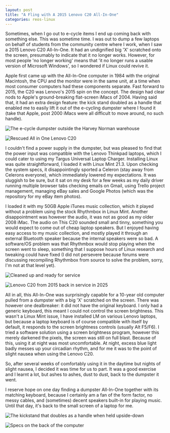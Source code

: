 ```yaml
---
layout: post
title: "A Fling with A 2015 Lenovo C20 All-In-One"
categories: reos-linux
---
```

Sometimes, when I go out to e-cycle items I end up coming back with something else. This was sometime time. I was out to dump a few laptops on behalf of students from the community centre where I work, when I saw a 2015 Lenovo C20 All-In-One. It had an undignified big 'X' scratched onto the screen, presumably to indicate that it no longer works. However, for most people 'no longer working' means that 'it no longer runs a usable version of Microsoft Windows', so I wondered if Linux could revive it.

Apple first came up with the All-In-One computer in 1984 with the original Macintosh, the CPU and the monitor were in the same unit, at a time when most consumer computers had these components separate. Fast forward to 2015, the C20 was Lenovo's 2015 spin on the concept. The design had clear nods to Apple's ground-breaking flat-screen iMacs of 2004. Having said that, it had an extra design feature: the kick stand doubled as a handle that enabled me to easily lift it out of the e-cycling dumpster where I found it (take that Apple, post 2000 iMacs were all difficult to move around, no such handle).

![The e-cycle dumpster outside the Harvey Norman warehouse](https://lh3.googleusercontent.com/pw/AP1GczN4Ck5tn1UzsafZzuahD8WoYccKoXv1aAlbvP_61QI4crU6lejYjgsMqrOht3YP5-YkFTBXeC3zjTkaD6a0g1pCzPz5_BJbBBDy2rt-oD2_MSa6dGgZaYzglPP0hvLAwEm6PnSI4BAIaihi1dxKOWVVK7l67Ys2Jznbi4UlTe6WUEkDznlvLgPqZU0o71dYQlkuLty1fx1WtH2SfdK8MfDGxkWcBOcGv0C8Tdxb4DPPEBvbY2awIqpgytN9KBuX-X37J-gyBVGBa60zoYX7TEMSG9klERkWSSy1zWY-6bavBB7OX_y2GROK2W-I8gCvK49LYmFOGHYz8y4GXj4ArT2dpNyyz5jZVY1l-cP4NoNluSLzpTvtSfbKFAddZF4lNjCPkYVbGhVK9M6yfcuqSHMi2YonVMvv22IAFm43Md9LcDkTmLv8cIkMbbg5jVlTLDgVHYEO0HbGVeoYqR2MghuKf4R3tYx_C_bFJhx3Cv1XzMpxtlHKUfUDLK-zHyabTnwUP6FmTrfvrQ8-nVudHMNX0AKQBpLaHEg-DoOTCBaNfIEdkK6Xu3gzcHQtIVdrZmrJFw8V-VZRrObZc5cxXHm8BMCKg-QGdcfHVO67ET3vBNnSYd0WKi4SXWwo_m_5vtIZxahoJ-me8LI_6tUzquZg9_BbV0lceDWtZneNehlEaVGJBcZELL8_rRg_dHsm8LPthMa-poue2wOSPKFI4XF4SMNxD0Y7hzDoyHNCSEhCWQSmd6TSiDbde42la54W8-Ybm21Ln_U99whTBJzbztgfxZmpe4eeMtsFP2W-yNb4UZgWsJcHF_4kI8e-lZ-IomopI1kVjG7xUuocPToZOq_cj9bR-DIt_yatrHDhBUvzPz4x75LpF9AQuK_oWAr6ZIPNqspXj3Qw1WTP6_y8DxKUtTtwbEYnvJEVsD2Bn7A_bpNeIUJ1zlf_2Cf_cyO6shNpm19lSFHDXzJCFGKQF6tptpQky72m0ad52Ya25Z24PQU0uXIT05QgTHvsQnC9DOK2=s405-no)

![Rescued All in One Lenovo C20](https://lh3.googleusercontent.com/pw/AP1GczPWCWyAPA4DPm9FfOLT4-JHwY_jSkMYkqbTIKH_AyGYoVmjd8quty5-Q1TSYDM9s3CZgAOEc0srfx8_QhifsspJS_XgCl2UNY4azfwb6j4E329Uvl6mBvIcRon1RkPpvxEeUs7LZojjo9r8h8ddRMq9SV1IXUSIXuCzUWilAJGI3H67p9rtxF1mmEQqqUgRvkyoYazu2bQXZUOMsq60ZnqFesgNPMeR9Tc05PlJdbCJcllrD-0kbGBtgDW2pX8LgBs_qmlGVbYb4dlP153_r5YX0ntJSqRwKqzi7LqKNcPkUqkZKAtb6QZZq9kJvpfIsvvHVw59EsKrGk3u0aVNop4mwJlQhdCXj3yJRnZZhgj1YN8XnVhpuN7RSSo9rWHbM7NFp-zuyJgE5CYzt-Zm_00JVo_t3-H5GnyiNCLdwMTn_2BzX-M27Ram1u0BnQvXd_nGR5b5x9EFhsQ6F2-Y8teuOJMc8BJS_6tK-gakl7I2hLd-iKOUl8eF9EuMD-fO2TeM7sZ4rt5W9jekhcjZh1vOjCuOizPGpgPNNnxml_amBdu2j-BG94oB8SWroceuDGaoqUdlj6UoAbSF1213bV9AoYS_nkeaQYDOnwdLdxM2pQAziZlobBAZsoRZMpqCFZb_VccTjZ6oiP8VVh8oOqVia9IusjbmioAZaX9plBiM9JQxmjPflH3kwJ4H3biAeNiz2dkz3rtAH34KhY0XRSnecklwL626EqmIK53sfv4IJQHtPTsKmdZM-Q1ZUoYJnUozOzLD-Xu9IbwPjyIMyD0jYsU0J0mYwnVYwO4-BZjebEV1TlDU9Q-5V_v07EeXQo3jKPrG9pQyug_m4UcjIfAo8flubREVotHqXZEnV-mVuLcXuGr7LzjVmz07lx9FJVtf2iqgpOrTFV9WzAiiCvlWlOZYacfBND-E9xZBbpYKQUHF_HLfcsG-oYZAE4wi3SOLBywtgCzcb0ewl5ot7dXilwzDyr1_KF1jJAv4do6zfwS7yBimu7xXm9DGu59AuNij=s405-no)

I couldn't find a power supply in the dumpster, but was pleased to find that the power input was compatible with the Lenovo Thinkpad laptops, which I could cater to using my Targus Universal Laptop Charger. Installing Linux was quite straightforward, I loaded it with Linux Mint 21.3. Upon checking the system specs, it disappointingly sported a Celeron (stay away from Celerons everyone), which immediately lowered my expectations. It was sluggish to be sure, but it sat on my desk for a few weeks as my daily driver running multiple browser tabs checking emails on Gmail, using Trello project management, managing eBay sales and Google Photos (which was the repository for my eBay item photos).

I loaded it with my 50GB Apple iTunes music collection, which it played without a problem using the stock Rhythmbox in Linux Mint. Another disappointment was however the audio, it was not as good as my older 2008 iMac. The audio on This C20 sounded small and tinny, something you would expect to come out of cheap laptop speakers. But I enjoyed having easy access to my music collection, and mostly played it through an external Bluetooth speaker because the internal speakers were so bad. A software/OS problem was that Rhythmbox would stop playing when the screen went to sleep, something that I suppose hours of Linux research and tweaking could have fixed (I did not persevere because forums were discussing recompiling Rhythmbox from source to solve the problem, sorry, I'm not at that level yet).

![Cleaned up and ready for service](https://lh3.googleusercontent.com/pw/AP1GczMuK9uEvaSrstY3Qi8hklUWjQ9Ps8A7pXqXpNj3_pInwnT_WQmYXaWpR2M4gs7fWrl8bfhfCIkgX_zVAxSdIU-UoVPwN5c2X9Qfi0jn9Fgi0KB5kuWXz3za7xFsnrfP8uAE6cke7VZPCZetqZjwJMHis6VMUfVd4uUvMGu0F_gJlSz1Pre9gwhRV1YGdXXO0zy1bO1p9KJ98GE0tyb5nDIf1BjcF0PggHUyk0-x_Fw6QnSCi0NEcrb5AoUP2YZNj9wmj9q3KqFgQJGNzFbWUhXOiq3teKELrQRavQiCZeEGLEf-N0WEI0RGcf3fmqtYhTaXba0193Gb4Cre1oizlIzjJ7n8oTVo-5iIu_mHGpzpKlkVJ0w4NuvzmDc8yPOhquEnCH2YrShtPBTgYM9gJ1IjiF8LYRzJC6PB16ec6e9sR1y-HqsRF3PJBgONV_m3lNSPnBauDlZweqcYnJLu-Y3kM3M56s14nAZp1vb76QioSE0uA7JGrCWjjaN5B05tBjkt5oCSqTtKifv3bRPb2UYwm0iS-RHeKcFvebJjKUma6JoVJyMFVru4Q_uD0Mw8D5EQUMrY1GkwnLuvpkPOV3eeUXqpZdd_HX8lkR2_s2BkQJQNRBRIZipvLV9873-qfA2JxJ2FJXPOwiKnSwQtGzQwC2eYouf3O397J7Kv7I7aFeFiyCWJ12uSNSEYJNFtTAeKuDRUek6I6vpf5ncvtclvKR5-T2nq_rnuGAHGnOHnHkjAkhNytMjylHtZSrtlzE27xptVfwSOlueDah7TZPHuIuvHhZIhZcUzH7QUu_tJCsRLRI7oacCw1aBmBpcqi3vfmQq5pohvDS5phrtG48P7JrPQEOtd0LhEJhlb05rvg_Ce_CltjCAXYMbagwBW5F_aUGjeu_196lckS_yccb4SXkPbFi8duIDaL2CchfSdcr5NoqvIxUmQaA79K3XFLaXl8VRrJaC5wCjJz60xE_MAe95S1Sf4AJjzl6vK8H0VpS31yAcutUYCrhIxzR7QlRVBdQ=s405-no)

![Lenovo C20 from 2015 back in service in 2025](https://lh3.googleusercontent.com/pw/AP1GczPjkP6IFyWh5js5F5V-wVJEmDj6doX9xxv28_xH4nrQArB0ZMOx0i86mTxIcQBy7yEs7qgRjRwOKOC890MLcNyI4G5TouR_iM0QA-Jo_5eFJcblbZ2A2PaXdxup5-f2e4YfBEJMwbFltHDCuJxrEKwXk4TE0Mom0vm1MjlDKLTm8cNBquifbaH0YE89XwDN_o-nzShB7VEzHpKR_1KoKYdGgITCE-3CZ6E36qzrgpHOXTzctb_gIx44ivledcSK4l8HfjbTyAucvYZ-jQNkhok6yCe4hY__1y_xHEhImqjSAmCPJv-X2rO1sf6B5rozvOeOdMLVNokriqrkWEScR3dMVqyzo6mY1kLbkduos5El8p1ul-fsNwMmLqiPQBf7G35nP2n245AeYx_kWEoo5bw6inTu4QnCC9xllW-cgoiqo4ngPr_1UHrvvTA89RE3GergsQuYV0upBhdaOT-yGwxBVQb_eXXA9i-pxHnJPwP4Gp7Z7cpR0Vz9vNuRNJ57R9fbYq9dDCzwG7q8Me1fiJMFO5b_wPqPXLPO1FcI5dm_96IGDN-tEGogesdQF2iSYxOUshWwrrIqjnOfAyuvSMoz4mGEdSB3e0WfnOUsH_df3yd5dVdefMLL49mbYc7NI-eCq8TPRHiYtDzUmnkj6YkdRgKkQ2IUg_ZpTxB_-YaBiwcINc8H3LvXGNX-lMFdEPIlCp5uHe68GtbSPj0yvaPL9z67C-WrIaZy02WxlBOXjnvIi7k7k8Kg2wq1g0lMWkB5Iw1Cr26WL_RUFWUuEr4qrNnEzOBi7k9XG7MEIajYmxbOzwJ-HA16McdWRh9JZfeUCQ3ED2i5wL7B6P6xqfIzUAetqYEPaKay5HQTVgrsNPcjxGEfapEE91KpCuqNj_yphMd6Q3kLHQKsng6k3m_7szGd6kSsLBqiVDjmxpJsngCnN7tzxrczziTx8YTxbvRl0Gfc5fLFjtdDGFDhaWvJmq25HDt8XBdsAFq94Wm2V27uPcK9HLHRcvN46UWyZ250=s405-no)

All in all, this All-In-One was surprisingly capable for a 10-year old computer pulled from a dumpster with a big 'X' scratched on the screen. There was however one dealbreaker: it did not have the original keyboard. I only had a generic keyboard, this meant I could not control the screen brightness. This wasn't a Linux Mint issue, I have installed LM on various Lenovo laptops, but because a laptop keyboard is of course compatible with itself by default, it responds to the screen brightness controls (usually Alt F5/F6). I tried a software solution using a screen brightness program, however this merely darkened the pixels, the screen was still on full blast. Because of this, using it at night was most uncomfortable. At night, excess blue light badly messes up your circadian rhythm, and for me it was to the point of slight nausea when using the Lenovo C20.

So, after several weeks of comfortably using it in the daytime but nights of slight nausea, I decided it was time for us to part. It was a good exercise and I learnt a lot, but ashes to ashes, dust to dust, back to the dumpster it went.

I reserve hope on one day finding a dumpster All-In-One together with its matching keyboard, because I certainly am a fan of the form factor, no messy cables, and (sometimes) decent speakers built-in for playing music. Until that day, it's back to the small screen of a laptop for me.

![The kickstand that doubles as a handle when held upside-down](https://lh3.googleusercontent.com/pw/AP1GczMHWItao_mKWYTKq4dwuxL7aFm5vGHGme9sQsAF7Xy2qJRmo5LK--oVBO8unv1RKLuycljs49wjZkV-xx3LPahqqJCR_YSCyySUfenS01bqV5tM0gSfDe0He9ldozVGLpwClYomIVgBdFLjx3wUy_M_L-h_3MOpcBUDPmzWimtlQMch2c02GjUqFksXab_7x6Lb_5kZ7zwsPPs6ePDpA67RHz52K27FIdFQbrEEnpZTg37r6dxd4p-RA02WVzTlvQQpapNSIukKQ1RPk5dtI-1HZY6upwqX3eTwNzvHeg2dPpUn4nGYj82UiDQN9MIOiYtXK_pMV10gvDuSxa9T1Lij1Wn5m8O1yc1gQBcjy6Hlnn7ytz7nncrZtyJNOvItj2D80sTSaLXHHKpZwWYfbsDGTilE47IkfdE5zBx_TtdVVdkcoW-unLnTtj3wmdC0gOgFtsI1tEk6fHsOh9uJ67JbXtCAFoQU4z8KHpndaZ_ApCrJRK4pKInvPjShvlqqsM4Z_86yWHZOz5jx3USN_dAyXsRPpCgrgF4SpcDR35VgFlnXvbF_SSzCSax6ZXZWTuj71cOJofsBg57CFcxyFqCfLeOgncRf3QRUYKz_8clkReCH-0OxiClHkLe4LvNqUhrzEj7VHx0q_9wJY1ZZPpbytiS35Y8cpcKEnnPw82xzFzVI_qGHQYU-SJj0SFOnN7J5XZ4ynDYvgAJwGptsTK_YMPHW7Tjg8N8pGmzsew_BbtTwn1yxEVX567tu6dC3RgvN6kOve6Cdld1bIRLcyJ0dFBagaUM4uacZD3fTk5d3e_CjRzqnX4ChmJLGSzHOtJ_8bGbHa9RGlUWQi6-BxbqbM6OIVHUeK5AzV_5JlJOiu2IlXPJLJR62AgabkEglM__DgxJQZFA-gC0zTUui9KgD0SbDSuO9WkGxS1mHODnbLjYUk33eBoZE7WxRj4t-7x22umrHdT8IID4N3KLDrQsEtxSr2pBJJBcEJ-7OLDPPLS7LuCezVHn5oA4tIoLeMsTT=s405-no)

![Specs on the back of the computer](https://lh3.googleusercontent.com/pw/AP1GczO75iy88OTqahD0Fq14c91cqVsE97WEH35siHdasOovptlGeOqV1J8j7Cl2jDl7Lgi-ccv8hmVlQLtaEMkuG0-ZqyE-A7RdnyCzRa83VYkJKiR35xdl3QjsGvqX-DfnNHeCWG-3DyROYoRERVdmZnSJ4t24eEUSxUsKRTCFZ7CpPJ35OMaWrh8IKXURHG30AvE9jkaLGlQG774M_habhVG5kA4SKewRZ7RApfnIzZpGzbtClPnDBoBm8df3NE5ofZwsL1OQl3dwwkoIchbKxO4HRZwNcnIIv9w62oJzhsBX-oaZpdTKvNvGtL_yFuskpVTZJzRfFRZMuRESg6dQ7K9cwiJPUMkORwUulTfbMglBNmKsP7upT1GGGx-MwmbkURTooIq4T980nUeMFReChVjEgr3VRebHbEP6s1mhukoRaQZ9tDq8jRsJ8X5JATPPIeBkaHJIOWOTeYrkwcS0AgQKWmTRad2NJhE_YWeVZISqy4LPJtEMQI5YFff2GPpQN-OKsesD8M48i4mcQH17HEsERmZK1_2Vqr4DPXzc3WivDQjBZ8JGLDozXyJWT1BwXRqCERiGy33-dTIH3S0BqNMc9nXX8rCQYgwwl0HsvCUDkxVD5KNZDYRRrxfm_HR_fmAaR21XzZd5hILHIqGHNLA7ZN7cyEFePanl1ERd1DdlQ3dgs2gzqRjNfVXNBt_Ky-yF2rqZ-3iYliiOvit_2cAlRDlVS9898BP4tCRx1J1pfiZJJ6uyoHesRv7VDLFGAapGU7wc64Hqfn4DyR7Diii09UQVnE5ixpdxtucIvb_ItF3n6Q9bIBxOxqOmwwadIeJKBdyvVR9dg6I5t9CR3E5WG25PjlZUTXZx1qnIf5wABMbfR_bKU4MmrQOiR8km3Cf3SpQUrNiXeylmE3dXgIrEpGYXBuGnDvSr74pBxo-zc4jtotMXAzjYrMjB_Np0ER9n5VBwrtJAvFYdhAap5HL0E5drAbFgImiA0437JjiTrSdk_j5VPGzzlirpXMzxwC56=s405-no)
